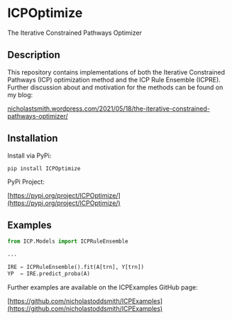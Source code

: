 # ICPOptimize
The Iterative Constrained Pathways Optimizer

## Description

This repository contains implementations of both the Iterative Constrained Pathways (ICP) optimization method and the ICP Rule Ensemble (ICPRE). Further discussion about and motivation for the methods can be found on my blog: 

[nicholastsmith.wordpress.com/2021/05/18/the-iterative-constrained-pathways-optimizer/](https://nicholastsmith.wordpress.com/2021/05/18/the-iterative-constrained-pathways-optimizer/)

## Installation

Install via PyPi:

```pip install ICPOptimize```

PyPi Project:

[https://pypi.org/project/ICPOptimize/](https://pypi.org/project/ICPOptimize/)

## Examples

```python
from ICP.Models import ICPRuleEnsemble

...

IRE = ICPRuleEnsemble().fit(A[trn], Y[trn])
YP  = IRE.predict_proba(A)
```

Further examples are available on the ICPExamples GitHub page:

[https://github.com/nicholastoddsmith/ICPExamples](https://github.com/nicholastoddsmith/ICPExamples)
